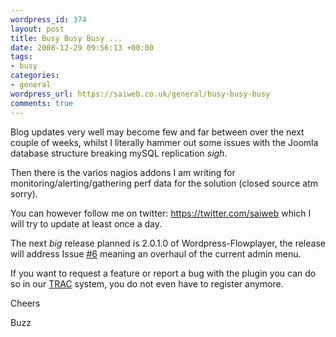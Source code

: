 ```yaml
--- 
wordpress_id: 374
layout: post
title: Busy Busy Busy ...
date: 2008-12-29 09:56:13 +00:00
tags: 
- busy
categories: 
- general
wordpress_url: https://saiweb.co.uk/general/busy-busy-busy
comments: true
---
```

Blog updates very well may become few and far between over the next couple of weeks, whilst I literally hammer out some issues with the Joomla database structure breaking mySQL replication *sigh*.

Then there is the varios nagios addons I am writing for monitoring/alerting/gathering perf data for the solution (closed source atm sorry).

You can however follow me on twitter: <a href="https://twitter.com/saiweb">https://twitter.com/saiweb</a> which I will try to update at least once a day.

The next *big* release planned is 2.0.1.0 of Wordpress-Flowplayer, the release will address Issue <a href="https://trac.saiweb.co.uk/saiweb/ticket/6">#6</a> meaning an overhaul of the current admin menu.

If you want to request a feature or report a bug with the plugin you can do so in our <a href="https://trac.saiweb.co.uk/saiweb/">TRAC</a> system, you do not even have to register anymore.

Cheers

Buzz
